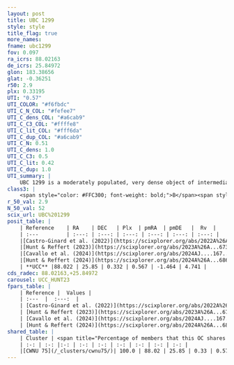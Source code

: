 ```yaml
---
layout: post
title: UBC 1299
style: style
title_flag: true
more_names: 
fname: ubc1299
fov: 0.097
ra_icrs: 88.02163
de_icrs: 25.84972
glon: 183.38656
glat: -0.36251
r50: 2.9
plx: 0.33195
UTI: "0.57"
UTI_COLOR: "#f6fbdc"
UTI_C_N_COL: "#fefee7"
UTI_C_dens_COL: "#a6cab9"
UTI_C_C3_COL: "#ffffe8"
UTI_C_lit_COL: "#fff6da"
UTI_C_dup_COL: "#a6cab9"
UTI_C_N: 0.51
UTI_C_dens: 1.0
UTI_C_C3: 0.5
UTI_C_lit: 0.42
UTI_C_dup: 1.0
UTI_summary: |
    UBC 1299 is a moderately populated, very dense object of intermediate C3 quality. It was recently reported in the literature. This object shares a large percentage of members with a later reported entry.
class3: |
    <span style="color: #FFC300; font-weight: bold;">B</span><span style="color: #FFC300; font-weight: bold;">B</span>
r_50_val: 2.9
N_50_val: 52
scix_url: UBC%201299
posit_table: |
    | Reference    | RA    | DEC   | Plx  | pmRA  | pmDE   |  Rv  |
    | :---         | :---: | :---: | :---: | :---: | :---: | :---: |
    |[Castro-Ginard et al. (2022)](https://scixplorer.org/abs/2022A%26A...661A.118C) | 88.02 | 25.83 | 0.33 | 0.54 | -1.46 | -- |
    |[Hunt & Reffert (2023)](https://scixplorer.org/abs/2023A%26A...673A.114H) | 88.026 | 25.84 | 0.339 | 0.553 | -1.469 | 4.72 |
    |[Cavallo et al. (2024)](https://scixplorer.org/abs/2024AJ....167...12C) | 88.025 | 25.846 | 0.34 | -- | -- | -- |
    |[Hunt & Reffert (2024)](https://scixplorer.org/abs/2024A%26A...686A..42H) | 88.026 | 25.84 | 0.339 | 0.553 | -1.469 | 4.72 |
    | **UCC** |88.022 | 25.85 | 0.332 | 0.567 | -1.464 | 4.741 | 
cds_radec: 88.02163,+25.84972
carousel: UCC_HUNT23
fpars_table: |
    | Reference |  Values |
    | :---  |  :---:  |
    | [Castro-Ginard et al. (2022)](https://scixplorer.org/abs/2022A%26A...661A.118C) | `AV=1.865, Dist=3318, logAge=7.872` |
    | [Hunt & Reffert (2023)](https://scixplorer.org/abs/2023A%26A...673A.114H) | `AV50=2.305, diffAV50=1.784, MOD50=12.115, logAge50=7.596` |
    | [Cavallo et al. (2024)](https://scixplorer.org/abs/2024AJ....167...12C) | `AV50=1.9, dMod50=12.45, logAge50=8.32, [Fe/H]50=1.1` |
    | [Hunt & Reffert (2024)](https://scixplorer.org/abs/2024A%26A...686A..42H) | `MassJ=469.615` |
shared_table: |
    | Cluster | <span title="Percentage of members that this OC shares with the ones listed">%</span>   | RA   | DEC   | Plx   | pmRA  | pmDE  | Rv | UTI |
    | :-: | :-: |:-: | :-: | :-: | :-: | :-: | :-: | :-: |
    |[CWNU 75](/_clusters/cwnu75/)| 100.0 | 88.02 | 25.85 | 0.33 | 0.57 | -1.46 | 4.74 |0.05 |
---
```


